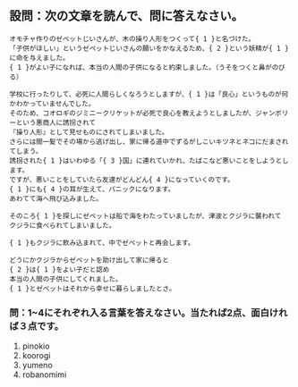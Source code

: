 ﻿## 設問：次の文章を読んで、問に答えなさい。
```
オモチャ作りのゼペットじいさんが、木の操り人形をつくって{ 1 }と名づけた。
「子供がほしい」というゼペットじいさんの願いをかなえるため、{ 2 }という妖精が{ 1 }に命を与えました。
{ 1 }がよい子になれば、本当の人間の子供になると約束しました。（うそをつくと鼻がのびる）

学校に行ったりして、必死に人間らしくなろうとしますが、{ 1 }は「良心」というものが何かわかっていませんでした。
そのため、コオロギのジミニークリケットが必死で良心を教えようとしましたが、ジャンボリーという悪商人に誘拐されて
『操り人形』として見せものにされてしまいました。
さらには間一髪でその場から逃げ出し、家に帰る道中でずるがしこいキツネとネコにだまされてしまう。
誘拐された{ 1 }はいわゆる「{ 3 }国」に連れていかれ、たばこなど悪いことをしようとします。
ですが、悪いことをしていたら友達がどんどん{ 4 }になっていくのです。
{ 1 }にも{ 4 }の耳が生えて、パニックになります。
あわてて海へ飛び込みました。

そのころ{ 1 }を探しにゼペットは船で海をわたっていましたが、津波とクジラに襲われて
クジラに食べられてしまいました。

{ 1 }もクジラに飲み込まれて、中でゼペットと再会します。

どうにかクジラからゼペットを助け出して家に帰ると
{ 2 }は{ 1 }をよい子だと認め
本当の人間の子供にしてくれました。
{ 1 }とゼペットはそれから幸せに暮らしましたとさ。
```

### 問：1~4にそれぞれ入る言葉を答えなさい。当たれば2点、面白ければ３点です。
1. pinokio
2. koorogi
3. yumeno
4. robanomimi
